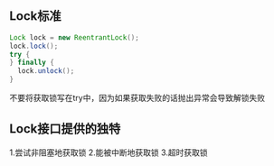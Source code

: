 ## Lock标准

```java
Lock lock = new ReentrantLock();
lock.lock();
try {
} finally {
  lock.unlock();
}
```

不要将获取锁写在try中，因为如果获取失败的话抛出异常会导致解锁失败

## Lock接口提供的独特

1.尝试非阻塞地获取锁
2.能被中断地获取锁
3.超时获取锁

